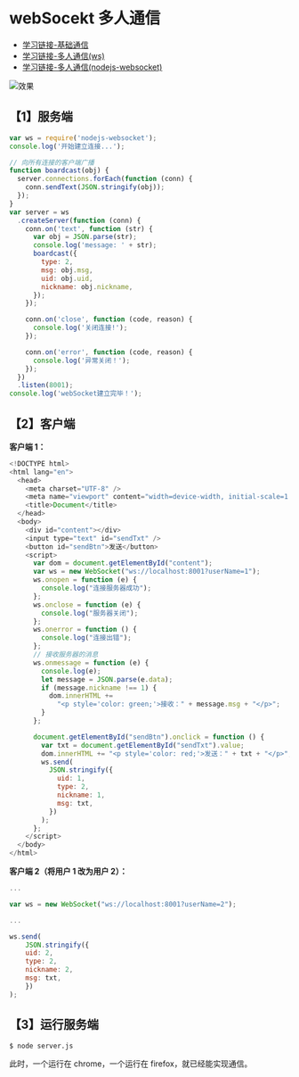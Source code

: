 # webSocekt 多人通信

- [学习链接-基础通信](http://www.imooc.com/article/286001)
- [学习链接-多人通信(ws)](https://www.cnblogs.com/lihaohua/p/12410511.html)
- [学习链接-多人通信(nodejs-websocket)](https://zhuanlan.zhihu.com/p/64906193)

![效果](https://s1.ax1x.com/2022/03/17/q9sFJg.jpg)

## 【1】服务端

```js
var ws = require('nodejs-websocket');
console.log('开始建立连接...');

// 向所有连接的客户端广播
function boardcast(obj) {
  server.connections.forEach(function (conn) {
    conn.sendText(JSON.stringify(obj));
  });
}
var server = ws
  .createServer(function (conn) {
    conn.on('text', function (str) {
      var obj = JSON.parse(str);
      console.log('message: ' + str);
      boardcast({
        type: 2,
        msg: obj.msg,
        uid: obj.uid,
        nickname: obj.nickname,
      });
    });

    conn.on('close', function (code, reason) {
      console.log('关闭连接!');
    });

    conn.on('error', function (code, reason) {
      console.log('异常关闭！');
    });
  })
  .listen(8001);
console.log('webSocket建立完毕！');
```

## 【2】客户端

**客户端 1：**

```js
<!DOCTYPE html>
<html lang="en">
  <head>
    <meta charset="UTF-8" />
    <meta name="viewport" content="width=device-width, initial-scale=1.0" />
    <title>Document</title>
  </head>
  <body>
    <div id="content"></div>
    <input type="text" id="sendTxt" />
    <button id="sendBtn">发送</button>
    <script>
      var dom = document.getElementById("content");
      var ws = new WebSocket("ws://localhost:8001?userName=1");
      ws.onopen = function (e) {
        console.log("连接服务器成功");
      };
      ws.onclose = function (e) {
        console.log("服务器关闭");
      };
      ws.onerror = function () {
        console.log("连接出错");
      };
      // 接收服务器的消息
      ws.onmessage = function (e) {
        console.log(e);
        let message = JSON.parse(e.data);
        if (message.nickname !== 1) {
          dom.innerHTML +=
            "<p style='color: green;'>接收：" + message.msg + "</p>";
        }
      };

      document.getElementById("sendBtn").onclick = function () {
        var txt = document.getElementById("sendTxt").value;
        dom.innerHTML += "<p style='color: red;'>发送：" + txt + "</p>";
        ws.send(
          JSON.stringify({
            uid: 1,
            type: 2,
            nickname: 1,
            msg: txt,
          })
        );
      };
    </script>
  </body>
</html>
```

**客户端 2（将用户 1 改为用户 2）：**

```js
...

var ws = new WebSocket("ws://localhost:8001?userName=2");

...

ws.send(
    JSON.stringify({
    uid: 2,
    type: 2,
    nickname: 2,
    msg: txt,
    })
);
```

## 【3】运行服务端

```bash
$ node server.js
```

此时，一个运行在 chrome，一个运行在 firefox，就已经能实现通信。
